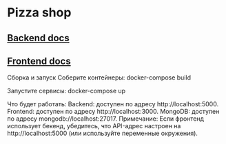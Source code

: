 # Pizza shop

## [Backend docs](https://github.com/AlexandrKarpovich/pizza-shop/blob/master/backend/README.md)

## [Frontend docs](https://github.com/AlexandrKarpovich/pizza-shop/blob/master/frontend/README.md)


Сборка и запуск
Соберите контейнеры:
docker-compose build

Запустите сервисы:
docker-compose up

Что будет работать:
Backend: доступен по адресу http://localhost:5000.
Frontend: доступен по адресу http://localhost:3000.
MongoDB: доступен по адресу mongodb://localhost:27017.
Примечание:
Если фронтенд использует бекенд, убедитесь, что API-адрес настроен на http://localhost:5000 (или используйте переменные окружения).
